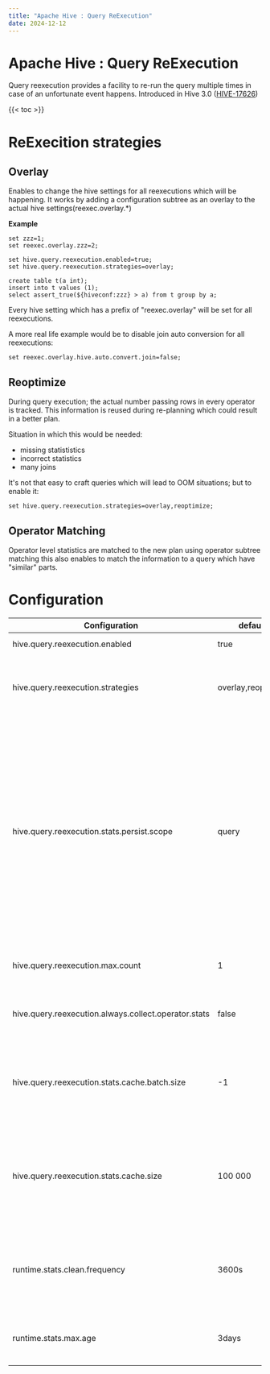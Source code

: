 ```yaml
---
title: "Apache Hive : Query ReExecution"
date: 2024-12-12
---
```


# Apache Hive : Query ReExecution

Query reexecution provides a facility to re-run the query multiple times in case of an unfortunate event happens. Introduced in Hive 3.0 ([HIVE-17626](https://issues.apache.org/jira/browse/HIVE-17626))

{{< toc >}}

# ReExecition strategies

## Overlay

Enables to change the hive settings for all reexecutions which will be happening. It works by adding a configuration subtree as an overlay to the actual hive settings(reexec.overlay.*)

**Example**

```
set zzz=1;
set reexec.overlay.zzz=2;

set hive.query.reexecution.enabled=true;
set hive.query.reexecution.strategies=overlay;

create table t(a int);
insert into t values (1);
select assert_true(${hiveconf:zzz} > a) from t group by a;
```

Every hive setting which has a prefix of "reexec.overlay" will be set for all reexecutions.

A more real life example would be to disable join auto conversion for all reexecutions:

```
set reexec.overlay.hive.auto.convert.join=false;
```

## Reoptimize

During query execution; the actual number passing rows in every operator is tracked. This information is reused during re-planning which could result in a better plan.

Situation in which this would be needed:

* missing statististics
* incorrect statistics
* many joins

It's not that easy to craft queries which will lead to OOM situations; but to enable it:

```
set hive.query.reexecution.strategies=overlay,reoptimize;
```

## Operator Matching

Operator level statistics are matched to the new plan using operator subtree matching this also enables to match the information to a query which have "similar" parts.

# Configuration

  

| Configuration | default |  |
| --- | --- | --- |
| hive.query.reexecution.enabled | true | Feature enabler |
| hive.query.reexecution.strategies | overlay,reoptimize | reexecution plugins; currently overlay and reoptimize is supported |
| hive.query.reexecution.stats.persist.scope | query | runtime statistics can be persisted:* **query:** - only used during the reexecution **hiveserver:** persisted during the lifetime of the hiveserver **metastore**: persisted in the metastore; and loaded on hiveserver startup |
| hive.query.reexecution.max.count | 1 | number of reexecution that may happen |
| hive.query.reexecution.always.collect.operator.stats | false | Enable to gather runtime statistics on all queries. |
| hive.query.reexecution.stats.cache.batch.size | -1 | If runtime stats are stored in metastore; the maximal batch size per round during load. |
| hive.query.reexecution.stats.cache.size | 100 000 | Size of the runtime statistics cache. Unit is: OperatorStat entry; a query plan consist ~100. |
| runtime.stats.clean.frequency | 3600s | Frequency at which timer task runs to remove outdated runtime stat entries. |
| runtime.stats.max.age | 3days | Stat entries which are older than this are removed. |

  
  

  

 

 

